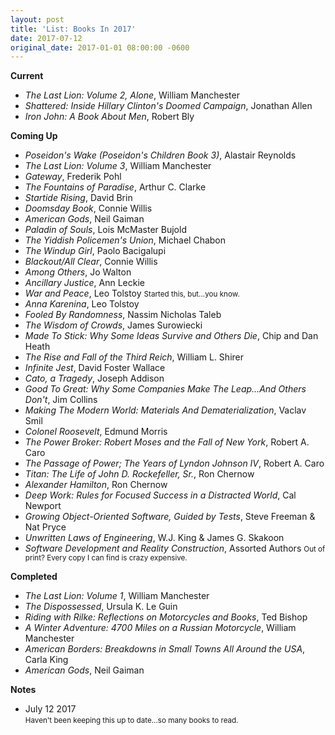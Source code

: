 ```yaml
---
layout: post
title: 'List: Books In 2017'
date: 2017-07-12
original_date: 2017-01-01 08:00:00 -0600
---
```


**Current**

- *The Last Lion: Volume 2, Alone*, William Manchester
- *Shattered: Inside Hillary Clinton's Doomed Campaign*, Jonathan Allen
- *Iron John: A Book About Men*, Robert Bly

**Coming Up**

- *Poseidon's Wake (Poseidon's Children Book 3)*, Alastair Reynolds
- *The Last Lion: Volume 3*, William Manchester
- *Gateway*, Frederik Pohl
- *The Fountains of Paradise*, Arthur C. Clarke
- *Startide Rising*, David Brin
- *Doomsday Book*, Connie Willis
- *American Gods*, Neil Gaiman
- *Paladin of Souls*, Lois McMaster Bujold
- *The Yiddish Policemen's Union*, Michael Chabon
- *The Windup Girl*, Paolo Bacigalupi
- *Blackout/All Clear*, Connie Willis
- *Among Others*, Jo Walton
- *Ancillary Justice*, Ann Leckie
- *War and Peace*, Leo Tolstoy
  <small>Started this, but...you know.</small>
- *Anna Karenina*, Leo Tolstoy
- *Fooled By Randomness*, Nassim Nicholas Taleb
- *The Wisdom of Crowds*, James Surowiecki
- *Made To Stick: Why Some Ideas Survive and Others Die*, Chip and Dan Heath
- *The Rise and Fall of the Third Reich*, William L. Shirer
- *Infinite Jest*, David Foster Wallace
- *Cato, a Tragedy*, Joseph Addison
- *Good To Great: Why Some Companies Make The Leap...And Others Don't*, Jim Collins
- *Making The Modern World: Materials And Dematerialization*, Vaclav Smil
- *Colonel Roosevelt*, Edmund Morris
- *The Power Broker: Robert Moses and the Fall of New York*, Robert A. Caro
- *The Passage of Power; The Years of Lyndon Johnson IV*, Robert A. Caro
- *Titan: The Life of John D. Rockefeller, Sr.*, Ron Chernow
- *Alexander Hamilton*, Ron Chernow
- *Deep Work: Rules for Focused Success in a Distracted World*, Cal Newport
- *Growing Object-Oriented Software, Guided by Tests*, Steve Freeman & Nat Pryce
- *Unwritten Laws of Engineering*, W.J. King & James G. Skakoon
- *Software Development and Reality Construction*, Assorted Authors
  <small>Out of print? Every copy I can find is crazy expensive.</small>

**Completed**

- *The Last Lion: Volume 1*, William Manchester
- *The Dispossessed*, Ursula K. Le Guin
- *Riding with Rilke: Reflections on Motorcycles and Books*, Ted Bishop
- *A Winter Adventure: 4700 Miles on a Russian Motorcycle*, William Manchester
- *American Borders: Breakdowns in Small Towns All Around the USA*, Carla King
- *American Gods*, Neil Gaiman

**Notes**

- July 12 2017<br />
  <small>Haven't been keeping this up to date...so many books to read.</small>
